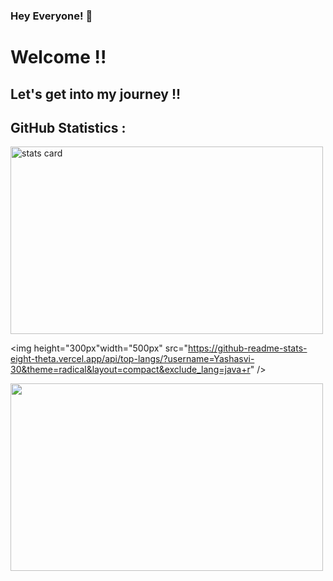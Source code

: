 ### Hey Everyone! 🌙

<h1> Welcome !! </h1>
<h2> Let's get into my journey !!</h2>

## GitHub Statistics :

<img alt= "stats card" height="300px" width="500" src="https://github-readme-streak-stats.herokuapp.com/?user=Yashasvi-30&theme=radical">

<img height="300px"width="500px" src="https://github-readme-stats-eight-theta.vercel.app/api/top-langs/?username=Yashasvi-30&theme=radical&layout=compact&exclude_lang=java+r" />

<img height="300px" width="500" src="https://github-readme-stats.vercel.app/api?username=Yashasvi-30&count_private=true&theme=radical&show_icons=true" />



